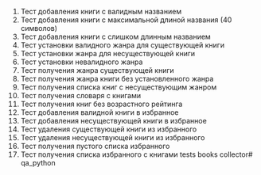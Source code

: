 1. Тест добавления книги с валидным названием
2. Тест добавления книги с максимальной длиной названия (40 символов)
3. Тест добавления книги с слишком длинным названием
4. Тест установки валидного жанра для существующей книги
5. Тест установки жанра для несуществующей книги
6. Тест установки невалидного жанра
7. Тест получения жанра существующей книги
8. Тест получения жанра книги без установленного жанра
9. Тест получения списка  книг с несуществующим жанром
10. Тест получения словаря с книгами
11. Тест получения книг без возрастного рейтинга
12. Тест добавления валидной книги в избранное
13. Тест добавления несуществующей книги в избранное
14. Тест удаления существующей книги из избранного
15. Тест удаления несуществующей книги из избранного
16. Тест получения пустого списка избранного
17. Тест получения списка избранного с книгами
tests books collector# qa_python
